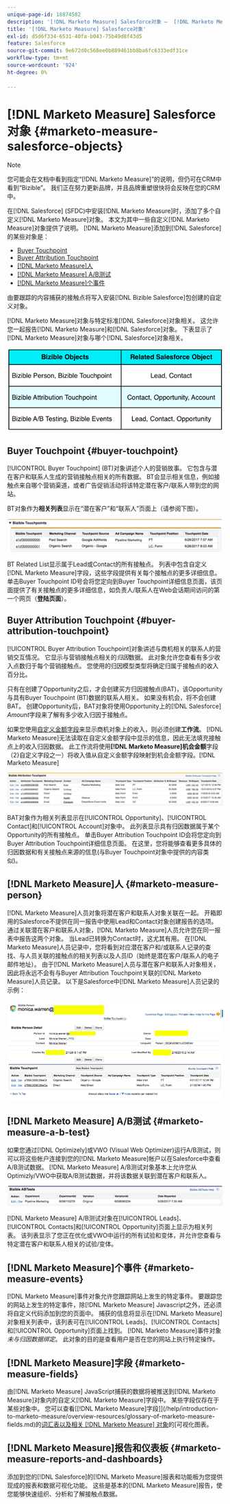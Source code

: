 ```yaml
---
unique-page-id: 18874582
description: '[!DNL Marketo Measure] Salesforce对象 —  [!DNL Marketo Measure]'
title: '[!DNL Marketo Measure] Salesforce对象'
exl-id: d5d6f334-6531-40fa-b043-75b49d8f43d5
feature: Salesforce
source-git-commit: 9e672d0c568ee0b889461bb8ba6fc6333edf31ce
workflow-type: tm+mt
source-wordcount: '924'
ht-degree: 0%

---
```


# [!DNL Marketo Measure] Salesforce对象 {#marketo-measure-salesforce-objects}

>[!NOTE]
>
>您可能会在文档中看到指定“[!DNL Marketo Measure]”的说明，但仍可在CRM中看到“Bizible”。 我们正在努力更新品牌，并且品牌重塑很快将会反映在您的CRM中。

在[!DNL Salesforce] (SFDC)中安装[!DNL Marketo Measure]时，添加了多个自定义[!DNL Marketo Measure]对象。 本文为其中一些自定义[!DNL Marketo Measure]对象提供了说明。 [!DNL Marketo Measure]添加到[!DNL Salesforce]的某些对象是：

* [Buyer Touchpoint](#touchpoint)
* [Buyer Attribution Touchpoint](#attribution)
* [[!DNL Marketo Measure]人](#person)
* [[!DNL Marketo Measure] A/B测试](#ab)
* [[!DNL Marketo Measure]个事件](#events)

由要跟踪的内容捕获的接触点将写入安装[!DNL Bizible Salesforce]包创建的自定义对象。

[!DNL Marketo Measure]对象与特定标准[!DNL Salesforce]对象相关。 这允许您一起报告[!DNL Marketo Measure]和[!DNL Salesforce]对象。 下表显示了[!DNL Marketo Measure]对象与哪个[!DNL Salesforce]对象相关。

![](assets/1-1.png)

## Buyer Touchpoint {#buyer-touchpoint}

[!UICONTROL Buyer Touchpoint] (BT)对象讲述个人的营销故事。 它包含与潜在客户和联系人生成的营销接触点相关的所有数据。 BT会显示相关信息，例如接触点来自哪个营销渠道，或者广告促销活动将该特定潜在客户/联系人带到您的网站。

BT对象作为&#x200B;**相关列表**&#x200B;显示在“潜在客户”和“联系人”页面上（请参阅下图）。

![](assets/2-1.png)

BT Related List显示属于Lead或Contact的所有接触点。 列表中包含自定义[!DNL Marketo Measure]字段，这些字段提供有关每个接触点的更多详细信息。 单击Buyer Touchpoint ID号会将您定向到Buyer Touchpoint详细信息页面，该页面提供了有关接触点的更多详细信息，如负责人/联系人在Web会话期间访问的第一个网页（**登陆页面**）。

## Buyer Attribution Touchpoint {#buyer-attribution-touchpoint}

[!UICONTROL Buyer Attribution Touchpoint]对象讲述与商机相关的联系人的营销交互情况。 它显示与营销接触点相关的&#x200B;*归因*&#x200B;数据。 此对象允许您查看有多少收入点数归于每个营销接触点。 您使用的归因模型类型将确定归属于接触点的收入百分比。

只有在创建了Opportunity之后，才会创建买方归因接触点(BAT)，该Opportunity与具有Buyer Touchpoint (BT)数据的联系人相关。 如果没有机会，将不会创建BAT。 创建Opportunity后，BAT对象将使用Opportunity上的[!DNL Salesforce] *Amount*&#x200B;字段来了解有多少收入归因于接触点。

如果您使用[自定义金额字段](/help/advanced-marketo-measure-features/custom-revenue-amount/using-a-custom-revenue-amount-field.md)来显示商机对象上的收入，则必须创建&#x200B;**工作流**。 [!DNL Marketo Measure]无法读取在自定义金额字段中显示的信息，因此无法填充接触点上的收入归因数据。 此工作流将使用&#x200B;**[!DNL Marketo Measure]机会金额**&#x200B;字段（2}自定义字段之一）将收入值从自定义金额字段映射到机会金额字段。[!DNL Marketo Measure]

![](assets/3-1.png)

BAT对象作为相关列表显示在[!UICONTROL Opportunity]、[!UICONTROL Contact]和[!UICONTROL Account]对象中。 此列表显示具有归因数据属于某个Opportunity的所有接触点。 单击Buyer Attribution Touchpoint ID会将您定向到Buyer Attribution Touchpoint详细信息页面。 在这里，您将能够查看更多具体的归因数据和有关接触点来源的信息(与Buyer Touchpoint对象中提供的内容类似)。

## [!DNL Marketo Measure]人 {#marketo-measure-person}

[!DNL Marketo Measure]人员对象将潜在客户和联系人对象关联在一起。 开箱即用的Salesforce不提供在同一报告中使用Lead和Contact对象创建报告的选项。 通过关联潜在客户和联系人对象，[!DNL Marketo Measure]人员允许您在同一报表中报告这两个对象。 当Lead已转换为Contact时，这尤其有用。 在[!DNL Marketo Measure]人员记录中，您将看到对应潜在客户和/或联系人记录的查找、与人员关联的接触点的相关列表以及人员ID（始终是潜在客户/联系人的电子邮件地址）。 由于[!DNL Marketo Measure]人员与潜在客户和联系人对象相关，因此将永远不会有与Buyer Attribution Touchpoint关联的[!DNL Marketo Measure]人员记录。 以下是Salesforce中[!DNL Marketo Measure]人员记录的示例：

![](assets/4.png)

## [!DNL Marketo Measure] A/B测试 {#marketo-measure-a-b-test}

如果您通过[!DNL Optimizely]或VWO (Visual Web Optimizer)运行A/B测试，则可以将这些帐户连接到您的[!DNL Marketo Measure]帐户以在Salesforce中查看A/B测试数据。 [!DNL Marketo Measure] A/B测试对象基本上允许您从Optimizly/VWO中获取A/B测试数据，并将该数据关联到潜在客户和联系人。

![](assets/5.png)

[!DNL Marketo Measure] A/B测试对象在[!UICONTROL Leads]、[!UICONTROL Contacts]和[!UICONTROL Opportunity]页面上显示为相关列表。 该列表显示了您正在优化或VWO中运行的所有试验和变体，并允许您查看与特定潜在客户和联系人相关的试验/变体。

## [!DNL Marketo Measure]个事件 {#marketo-measure-events}

[!DNL Marketo Measure]事件对象允许您跟踪网站上发生的特定事件。 要跟踪您的网站上发生的特定事件，除[!DNL Marketo Measure] Javascript之外，还必须将自定义代码添加到您的页面中。 捕获的信息将显示在[!DNL Marketo Measure]对象相关列表中，该列表可在[!UICONTROL Leads]、[!UICONTROL Contacts]和[!UICONTROL Opportunity]页面上找到。 [!DNL Marketo Measure]事件对象&#x200B;*未与归因数据绑定*。 此对象的目的是查看用户是否在您的网站上执行特定操作。

## [!DNL Marketo Measure]字段 {#marketo-measure-fields}

由[!DNL Marketo Measure] JavaScript捕获的数据将被推送到[!DNL Marketo Measure]对象内的自定义[!DNL Marketo Measure]字段中。 某些字段仅存在于某些对象中。 您可以查看[[!DNL Marketo Measure]字段]](/help/introduction-to-marketo-measure/overview-resources/glossary-of-marketo-measure-fields.md)的[词汇表以及相关 [!DNL Marketo Measure] 对象](/help/configuration-and-setup/marketo-measure-and-salesforce/marketo-measure-object-and-field-taxonomy.md)的[可视化图表。

## [!DNL Marketo Measure]报告和仪表板 {#marketo-measure-reports-and-dashboards}

添加到您的[!DNL Salesforce]的[!DNL Marketo Measure]报表和功能板为您提供现成的报表和数据可视化功能。 这些是基本的[!DNL Marketo Measure]报告，使您能够快速组织、分析和了解接触点数据。
